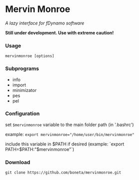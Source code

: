 # Mervin Monroe

*A lazy interface for fDynamo software*

**Still under development. Use with extreme caution!**

### Usage
```
mervinmonroe [options]
```

### Subprograms

  * info
  * import
  * minimizator
  * pes
  * pel
  
### Configuration
  set `$mervinmonroe` variable to the main folder path (in '.bashrc') 
  
  example: `export mervinmonroe="/home/user/bin/mervinmonroe"`

 
  include this variable in $PATH if desired (example: `export PATH=$PATH:"$mervinmonroe"`)


### Download

`git clone https://github.com/boneta/mervinmonroe.git`
